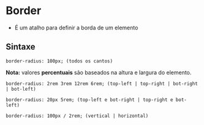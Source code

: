 # Border

- É um atalho para definir a borda de um elemento

## Sintaxe

```
border-radius: 100px; (todos os cantos)
```

**Nota:** valores **percentuais** são baseados na altura e largura do elemento.

```
border-radius: 2rem 3rem 12rem 6rem; (top-left | top-right | bot-right | bot-left)
```

```
border-radius: 20px 5rem; (top-left e bot-right | top-right e bot-left)
```

```
border-radius: 100px / 2rem; (vertical | horizontal)
```